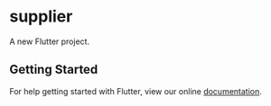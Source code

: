 # supplier

A new Flutter project.

## Getting Started

For help getting started with Flutter, view our online
[documentation](https://flutter.io/).
